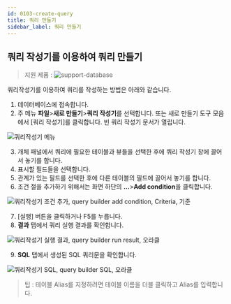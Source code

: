 ```yaml
---
id: 0103-create-query
title: 쿼리 만들기
sidebar_label: 쿼리 만들기
---
```


## 쿼리 작성기를 이용하여 쿼리 만들기
> 지원 제품 :
> ![support-database](<http://www.sqlgate.com/docs-badge/oracle,mysql,mariadb,postgresql,sqlserver,db2,tibero,cubrid>)

쿼리작성기를 이용하여 쿼리를 작성하는 방법은 아래와 같습니다.

1. 데이터베이스에 접속합니다.
2. 주 메뉴 **파일**>**새로 만들기**>**쿼리 작성기**를 선택합니다. 또는 새로 만들기 도구 모음에서 [쿼리 작성기]를 클릭합니다. 빈 쿼리 작성기 문서가 열립니다.

![쿼리작성기 메뉴](https://resource.sqlgate.com/resource/captures/query-editor/query-builder-menu-ko.png)

3. 개체 패널에서 쿼리에 필요한 테이블과 뷰들을 선택한 후에 쿼리 작성기 창에 끌어서 놓기를 합니다.
4. 표시할 필드들을 선택합니다.
5. 관계가 있는 필드를 선택한 후에 다른 테이블의 필드에 끌어서 놓기를 합니다.
6. 조건 절을 추가하기 위해서는 화면 하단의 **...**>**Add condition**을 클릭합니다.

![쿼리작성기 조건 추가, query builder add condition, Criteria, 기준](https://resource.sqlgate.com/resource/captures/query-editor/query-builder-add-condition-ko.png)

7. [실행] 버튼을 클릭하거나 F5를 누릅니다.
8. **결과** 탭에서 쿼리 실행 결과를 확인합니다.

![쿼리작성기 실행 결과, query builder run result, 오라클](https://resource.sqlgate.com/resource/captures/query-editor/query-builder-result-ko.png)

9. **SQL** 탭에서 생성된 SQL 쿼리문을 확인합니다.

![쿼리작성기 SQL, query builder SQL, 오라클](https://resource.sqlgate.com/resource/captures/query-editor/query-builder-SQL-ko.png)

> 팁 : 테이블 Alias를 지정하려면 테이블 이름을 더블 클릭하고 Alias를 입력합니다.